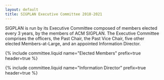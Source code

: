 ```yaml
---
layout: default
title: SIGPLAN Executive Committee 2018-2021
---
```


SIGPLAN is run by its Executive Committee composed of members elected every 3
years, by the members of ACM SIGPLAN.  The Executive Committee comprises the
officers, the Past Chair, the Past Vice Chair, five other elected
Members-at-Large, and an appointed Information Director.

{% include committee.liquid name="Elected Members" prefix=true header=true %}

{% include committee.liquid name="Information Director" prefix=true header=true %}
